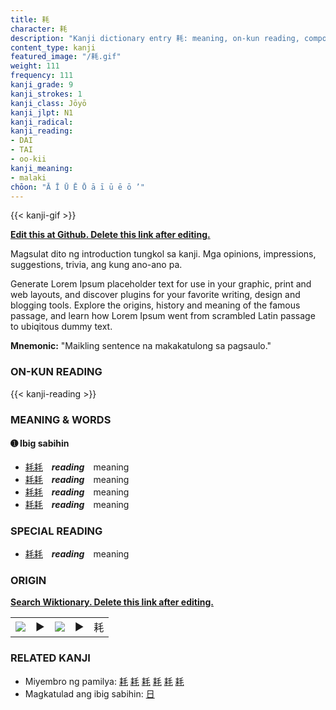 ```yaml
---
title: 耗
character: 耗
description: "Kanji dictionary entry 耗: meaning, on-kun reading, compounds, origin, related kanji"
content_type: kanji
featured_image: "/耗.gif"
weight: 111
frequency: 111
kanji_grade: 9
kanji_strokes: 1
kanji_class: Jōyō
kanji_jlpt: N1
kanji_radical: 
kanji_reading: 
- DAI
- TAI
- oo-kii
kanji_meaning:
- malaki
chōon: "Ā Ī Ū Ē Ō ā ī ū ē ō ’"
---
```

[//]: # (Don't edit the line below. Kanji animated GIF code is automatically generated.)
{{< kanji-gif >}}

[//]: # (Edit below this line.)

**[Edit this at Github. Delete this link after editing.](https://github.com/tim0g/tim/tree/main/content/kanji/耗/index.md)**

Magsulat dito ng introduction tungkol sa kanji. Mga opinions, impressions, suggestions, trivia, ang kung ano-ano pa.

Generate Lorem Ipsum placeholder text for use in your graphic, print and web layouts, and discover plugins for your favorite writing, design and blogging tools. Explore the origins, history and meaning of the famous passage, and learn how Lorem Ipsum went from scrambled Latin passage to ubiqitous dummy text.
 
**Mnemonic:** "Maikling sentence na makakatulong sa pagsaulo."

### ON-KUN READING

[//]: # (Don't edit the line below. ON-KUN READING code is automatically generated.)
{{< kanji-reading >}}

### MEANING & WORDS

#### ➊ **Ibig sabihin**
  - [耗](../耗)[耗](../耗)　***reading***　meaning
  - [耗](../耗)[耗](../耗)　***reading***　meaning
  - [耗](../耗)[耗](../耗)　***reading***　meaning
  - [耗](../耗)[耗](../耗)　***reading***　meaning

### SPECIAL READING
  - [耗](../耗)[耗](../耗)　***reading***　meaning

### ORIGIN

**[Search Wiktionary. Delete this link after editing.](https://wiktionary.org/wiki/耗)**
<table class="kanji-table"><tr><td>
<img src="60px-耗-bronze.svg.png">
</td><td>▶</td><td>
<img src="60px-耗-oracle.svg.png">
</td><td>▶</td>
<td class="kanji-origin">耗</td>
</tr></table>

### RELATED KANJI
- Miyembro ng pamilya: [耗](../耗) [耗](../耗) [耗](../耗) [耗](../耗) [耗](../耗) [耗](../耗)
- Magkatulad ang ibig sabihin: [日](../日)
